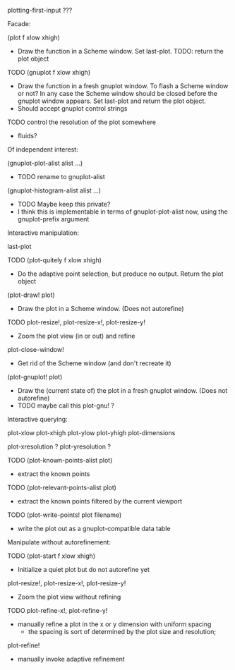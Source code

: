plotting-first-input ???


Facade:

(plot f xlow xhigh)
- Draw the function in a Scheme window.  Set last-plot.
  TODO: return the plot object

TODO (gnuplot f xlow xhigh)
- Draw the function in a fresh gnuplot window.  To flash a Scheme window
  or not?  In any case the Scheme window should be closed before the gnuplot
  window appears.  Set last-plot and return the plot object.
- Should accept gnuplot control strings

TODO control the resolution of the plot somewhere
- fluids?


Of independent interest:

(gnuplot-plot-alist alist ...)
- TODO rename to gnuplot-alist

(gnuplot-histogram-alist alist ...)
- TODO Maybe keep this private?
- I think this is implementable in terms of gnuplot-plot-alist now,
  using the gnuplot-prefix argument


Interactive manipulation:

last-plot

TODO (plot-quitely f xlow xhigh)
- Do the adaptive point selection, but produce no output.  Return the
  plot object

(plot-draw! plot)
- Draw the plot in a Scheme window.  (Does not autorefine)

TODO plot-resize!, plot-resize-x!, plot-resize-y!
- Zoom the plot view (in or out) and refine

plot-close-window!
- Get rid of the Scheme window (and don't recreate it)

(plot-gnuplot! plot)
- Draw the (current state of) the plot in a fresh gnuplot window.  (Does not
  autorefine)
- TODO maybe call this plot-gnu! ?


Interactive querying:

plot-xlow plot-xhigh plot-ylow plot-yhigh plot-dimensions

plot-xresolution ? plot-yresolution ?

TODO (plot-known-points-alist plot)
- extract the known points

TODO (plot-relevant-points-alist plot)
- extract the known points filtered by the current viewport

TODO (plot-write-points! plot filename)
- write the plot out as a gnuplot-compatible data table


Manipulate without autorefinement:

TODO (plot-start f xlow xhigh)
- Initialize a quiet plot but do not autorefine yet

plot-resize!, plot-resize-x!, plot-resize-y!
- Zoom the plot view without refining

TODO plot-refine-x!, plot-refine-y!
- manually refine a plot in the x or y dimension with uniform spacing
  - the spacing is sort of determined by the plot size and resolution;
    
plot-refine!
- manually invoke adaptive refinement
